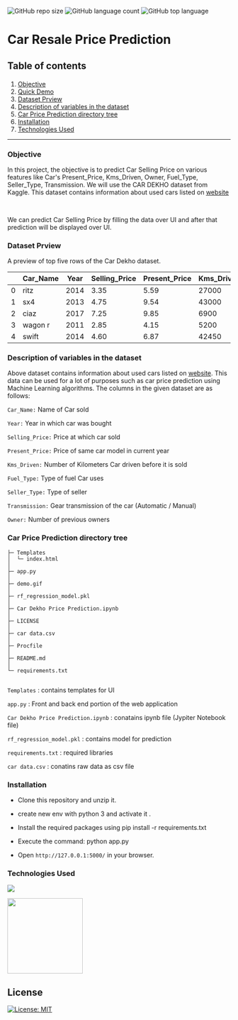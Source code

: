 

![GitHub repo size](https://img.shields.io/github/repo-size/sumit0072/Car-Price-Prediction-Project?style=plastic)
![GitHub language count](https://img.shields.io/github/languages/count/sumit0072/Car-Price-Prediction-Project?style=plastic)
![GitHub top language](https://img.shields.io/github/languages/top/sumit0072/Car-Price-Prediction-Project?style=plastic)



<h1>Car Resale Price Prediction</h1>

<h2>Table of contents</h2>

<div class="alert alert-info alert-info" style="margin-top: 20px">

1. [Objective](#1)<br>
2. [Quick Demo](#2)<br>   
3. [Dataset Prview](#3)<br>
4. [Description of variables in the dataset](#4)<br>
5. [Car Price Prediction directory tree](#5)<br>
6. [Installation](#6)<br>
7. [Technologies Used](#7)<br>
</div>
<hr>

<h3>Objective</h3><a id="1"></a>
<p>In this project, the objective is to predict Car Selling Price on various features like Car's Present_Price, Kms_Driven, Owner, Fuel_Type, Seller_Type, Transmission. We will use the CAR DEKHO dataset from Kaggle. This dataset contains information about used cars listed on <a href='www.cardekho.com'><u>website</u></a></p>



<br><p>We can predict Car Selling Price by filling the data over UI and after that prediction will be displayed over UI.</p>

<h3>Dataset Prview</h3><a id="3"></a>
A preview of top five rows of the Car Dekho dataset.

| | Car_Name | Year | Selling_Price | Present_Price | Kms_Driven | Fuel_Type | Seller_Type | Transmission | Owner |
|-| -------- | ---- | ------------- | ------------- | ---------- | --------- | ----------- | ------------ | ----- |
|0|     ritz | 2014 |	       3.35 |          5.59 |	   27000 |	  Petrol |	    Dealer |       Manual |     0 |
|1|      sx4 | 2013 |          4.75 |	       9.54 |	   43000 |    Diesel |	    Dealer |	   Manual |	    0 |
|2| 	ciaz | 2017	|          7.25 |          9.85	|       6900 |	  Petrol |  	Dealer |	   Manual |	    0 |
|3|  wagon r | 2011 |	       2.85 |	       4.15	|       5200 |	  Petrol |	    Dealer |	   Manual |	    0 |
|4|    swift | 2014 |          4.60	|          6.87	|      42450 |    Diesel |   	Dealer |       Manual |	    0 |

<h3>Description of variables in the dataset</h3><a id="4"></a>
Above dataset contains information about used cars listed on <a href='www.cardekho.com'><u>website</u></a>. This data can be used for a lot of purposes such as car price prediction using Machine Learning algorithms.
The columns in the given dataset are as follows:

```Car_Name:``` Name of Car sold

```Year:``` Year in which car was bought

```Selling_Price:``` Price at which car sold

```Present_Price:``` Price of same car model in current year 

```Kms_Driven:``` Number of Kilometers Car driven before it is sold

```Fuel_Type:``` Type of fuel Car uses

```Seller_Type:``` Type of seller 

```Transmission:``` Gear transmission of the car (Automatic / Manual)

```Owner:``` Number of previous owners 
 
<h3>Car Price Prediction directory tree</h3><a id="5"></a>

```
├─ Templates
│  └─ index.html
│
├─ app.py
│
├─ demo.gif
│
├─ rf_regression_model.pkl
│  
├─ Car Dekho Price Prediction.ipynb
│
├─ LICENSE
│  
├─ car data.csv
│
├─ Procfile
│
├─ README.md 
│
└─ requirements.txt
    
```
    
```Templates``` : contains templates for UI

```app.py``` : Front and back end portion of the web application

```Car Dekho Price Prediction.ipynb``` : conatains ipynb file (Jypiter Notebook file)

```rf_regression_model.pkl```  : contains model for prediction

```requirements.txt``` : required libraries 

```car data.csv```  : conatins raw data as csv file

<h3>Installation</h3><a id=""></a>

* Clone this repository and unzip it.

* create new env with python 3 and activate it .

* Install the required packages using pip install -r requirements.txt

* Execute the command: python app.py

* Open ```http://127.0.0.1:5000/``` in your browser.

<h3>Technologies Used</h3><a id=""></a>

![](https://forthebadge.com/images/badges/made-with-python.svg)

[<img target="_blank" src="https://flask.palletsprojects.com/en/1.1.x/_images/flask-logo.png" width=170>](https://flask.palletsprojects.com/en/1.1.x/) 

## License
[![License: MIT](https://img.shields.io/badge/License-MIT-yellow.svg)](https://opensource.org/licenses/MIT)
